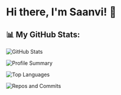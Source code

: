 

# Hi there, I'm Saanvi! 👋

## 📊 My GitHub Stats:

![GitHub Stats](https://github-profile-summary-cards.vercel.app/api/cards/stats?username=saanvi2005&theme=tokyonight)

![Profile Summary](https://github-profile-summary-cards.vercel.app/api/cards/profile-details?username=saanvi2005&theme=tokyonight)

![Top Languages](https://github-profile-summary-cards.vercel.app/api/cards/most-commit-language?username=saanvi2005&theme=tokyonight)

![Repos and Commits](https://github-profile-summary-cards.vercel.app/api/cards/repos-per-language?username=saanvi2005&theme=tokyonight)



